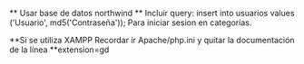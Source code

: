 ** Usar base de datos northwind
** Incluir query:
insert into usuarios values ('Usuario', md5('Contraseña'));
Para iniciar sesion en categorías.

**Si se utiliza XAMPP
Recordar ir Apache/php.ini y quitar la documentación de la línea **extension=gd





